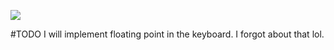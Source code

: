 ![](https://s31.postimg.org/of881tmiz/13450040_1188487314515795_7932343237567452407_n.jpg)


#TODO
 I will implement floating point in the keyboard. I forgot about that lol.
